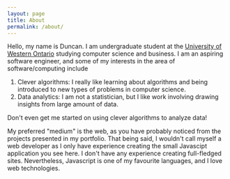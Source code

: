 ```yaml
---
layout: page
title: About
permalink: /about/
---
```


Hello, my name is Duncan. I am undergraduate student at the [University of Western Ontario](http://www.uwo.ca/) studying computer science and business. I am an aspiring software engineer, and some of my interests in the area of software/computing include

1. Clever algorithms: I really like learning about algorithms and being introduced to new types of problems in computer science.
2. Data analytics: I am not a statistician, but I like work involving drawing insights from large amount of data.

Don't even get me started on using clever algorithms to analyze data!

My preferred "medium" is the web, as you have probably noticed from the projects presented in my portfolio. That being said, I wouldn't call myself a web developer as I only have experience creating the small Javascipt application you see here. I don't have any experience creating full-fledged sites. Nevertheless, Javascript is one of my favourite languages, and I love web technologies.
